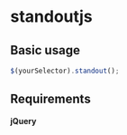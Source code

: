 # standoutjs

## Basic usage
```javascript
$(yourSelector).standout();
```
## Requirements
**jQuery**
